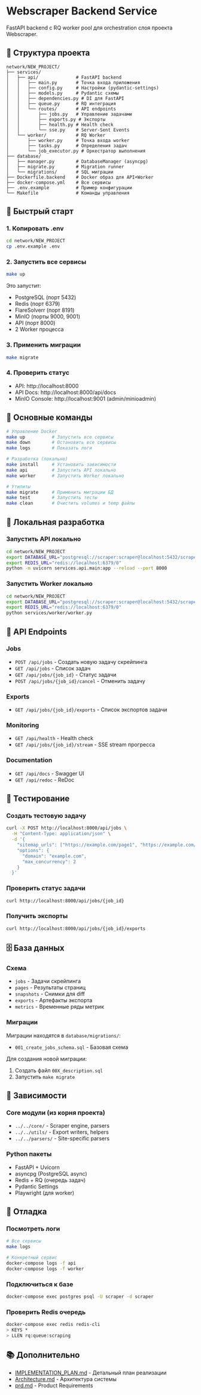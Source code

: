 # Webscraper Backend Service

FastAPI backend с RQ worker pool для orchestration слоя проекта Webscraper.

## 📁 Структура проекта

```
network/NEW_PROJECT/
├── services/
│   ├── api/              # FastAPI backend
│   │   ├── main.py       # Точка входа приложения
│   │   ├── config.py     # Настройки (pydantic-settings)
│   │   ├── models.py     # Pydantic схемы
│   │   ├── dependencies.py # DI для FastAPI
│   │   ├── queue.py      # RQ интеграция
│   │   └── routes/       # API endpoints
│   │       ├── jobs.py   # Управление задачами
│   │       ├── exports.py # Экспорты
│   │       ├── health.py # Health check
│   │       └── sse.py    # Server-Sent Events
│   └── worker/           # RQ Worker
│       ├── worker.py     # Точка входа worker
│       ├── tasks.py      # Определения задач
│       └── job_executor.py # Оркестратор выполнения
├── database/
│   ├── manager.py        # DatabaseManager (asyncpg)
│   ├── migrate.py        # Migration runner
│   └── migrations/       # SQL миграции
├── Dockerfile.backend    # Docker образ для API+Worker
├── docker-compose.yml    # Все сервисы
├── .env.example          # Пример конфигурации
└── Makefile              # Команды управления
```

## 🚀 Быстрый старт

### 1. Копировать .env

```bash
cd network/NEW_PROJECT
cp .env.example .env
```

### 2. Запустить все сервисы

```bash
make up
```

Это запустит:
- PostgreSQL (порт 5432)
- Redis (порт 6379)
- FlareSolverr (порт 8191)
- MinIO (порты 9000, 9001)
- API (порт 8000)
- 2 Worker процесса

### 3. Применить миграции

```bash
make migrate
```

### 4. Проверить статус

- API: http://localhost:8000
- API Docs: http://localhost:8000/api/docs
- MinIO Console: http://localhost:9001 (admin/minioadmin)

## 📝 Основные команды

```bash
# Управление Docker
make up          # Запустить все сервисы
make down        # Остановить все сервисы
make logs        # Показать логи

# Разработка (локально)
make install     # Установить зависимости
make api         # Запустить API локально
make worker      # Запустить Worker локально

# Утилиты
make migrate     # Применить миграции БД
make test        # Запустить тесты
make clean       # Очистить volumes и temp файлы
```

## 🔧 Локальная разработка

### Запустить API локально

```bash
cd network/NEW_PROJECT
export DATABASE_URL="postgresql://scraper:scraper@localhost:5432/scraper"
export REDIS_URL="redis://localhost:6379/0"
python -m uvicorn services.api.main:app --reload --port 8000
```

### Запустить Worker локально

```bash
cd network/NEW_PROJECT
export DATABASE_URL="postgresql://scraper:scraper@localhost:5432/scraper"
export REDIS_URL="redis://localhost:6379/0"
python services/worker/worker.py
```

## 📡 API Endpoints

### Jobs

- `POST /api/jobs` - Создать новую задачу скрейпинга
- `GET /api/jobs` - Список задач
- `GET /api/jobs/{job_id}` - Статус задачи
- `POST /api/jobs/{job_id}/cancel` - Отменить задачу

### Exports

- `GET /api/jobs/{job_id}/exports` - Список экспортов задачи

### Monitoring

- `GET /api/health` - Health check
- `GET /api/jobs/{job_id}/stream` - SSE stream прогресса

### Documentation

- `GET /api/docs` - Swagger UI
- `GET /api/redoc` - ReDoc

## 🧪 Тестирование

### Создать тестовую задачу

```bash
curl -X POST http://localhost:8000/api/jobs \
  -H "Content-Type: application/json" \
  -d '{
    "sitemap_urls": ["https://example.com/page1", "https://example.com/page2"],
    "options": {
      "domain": "example.com",
      "max_concurrency": 2
    }
  }'
```

### Проверить статус задачи

```bash
curl http://localhost:8000/api/jobs/{job_id}
```

### Получить экспорты

```bash
curl http://localhost:8000/api/jobs/{job_id}/exports
```

## 🗄️ База данных

### Схема

- `jobs` - Задачи скрейпинга
- `pages` - Результаты страниц
- `snapshots` - Снимки для diff
- `exports` - Артефакты экспорта
- `metrics` - Временные ряды метрик

### Миграции

Миграции находятся в `database/migrations/`:
- `001_create_jobs_schema.sql` - Базовая схема

Для создания новой миграции:
1. Создать файл `00X_description.sql`
2. Запустить `make migrate`

## 🔗 Зависимости

### Core модули (из корня проекта)

- `../../core/` - Scraper engine, parsers
- `../../utils/` - Export writers, helpers
- `../../parsers/` - Site-specific parsers

### Python пакеты

- FastAPI + Uvicorn
- asyncpg (PostgreSQL async)
- Redis + RQ (очередь задач)
- Pydantic Settings
- Playwright (для worker)

## 🐛 Отладка

### Посмотреть логи

```bash
# Все сервисы
make logs

# Конкретный сервис
docker-compose logs -f api
docker-compose logs -f worker
```

### Подключиться к базе

```bash
docker-compose exec postgres psql -U scraper -d scraper
```

### Проверить Redis очередь

```bash
docker-compose exec redis redis-cli
> KEYS *
> LLEN rq:queue:scraping
```

## 📚 Дополнительно

- [IMPLEMENTATION_PLAN.md](./IMPLEMENTATION_PLAN.md) - Детальный план реализации
- [Architecture.md](./Architecture.md) - Архитектура системы
- [prd.md](./prd.md) - Product Requirements
